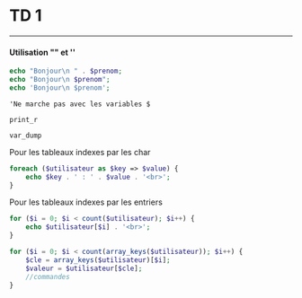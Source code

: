 # TD 1

---

#### Utilisation "" et ''

```php
echo "Bonjour\n " . $prenom;
echo "Bonjour\n $prenom";
echo 'Bonjour\n $prenom';
```

`'Ne marche pas avec les variables $`

`print_r`

`var_dump`


Pour les tableaux indexes par les char

```php
foreach ($utilisateur as $key => $value) {
    echo $key . ' : ' . $value . '<br>';
}
```

Pour les tableaux indexes par les entriers

```php
for ($i = 0; $i < count($utilisateur); $i++) {
    echo $utilisateur[$i] . '<br>';
}
```

```php
for ($i = 0; $i < count(array_keys($utilisateur)); $i++) {
    $cle = array_keys($utilisateur)[$i];
    $valeur = $utilisateur[$cle];
    //commandes
}
```
